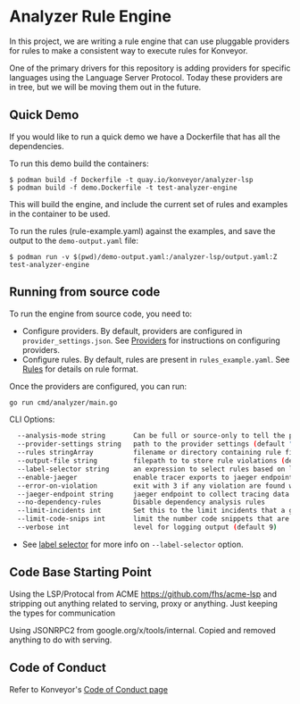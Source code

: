 # Analyzer Rule Engine

In this project, we are writing a rule engine that can use pluggable providers for rules to make a consistent way to execute rules for Konveyor.

One of the primary drivers for this repository is adding providers for specific languages using the Language Server Protocol. Today these providers are in tree, but we will be moving them out in the future.

## Quick Demo

If you would like to run a quick demo we have a Dockerfile that has all the dependencies.

To run this demo build the containers:

```
$ podman build -f Dockerfile -t quay.io/konveyor/analyzer-lsp
$ podman build -f demo.Dockerfile -t test-analyzer-engine
```

This will build the engine, and include the current set of rules and examples in the container to be used.

To run the rules (rule-example.yaml) against the examples, and save the output to the `demo-output.yaml` file:

```
$ podman run -v $(pwd)/demo-output.yaml:/analyzer-lsp/output.yaml:Z test-analyzer-engine
```

## Running from source code

To run the engine from source code, you need to:

* Configure providers. By default, providers are configured in `provider_settings.json`. See [Providers](./docs/providers.md) for instructions on configuring providers.
* Configure rules. By default, rules are present in `rules_example.yaml`. See [Rules](./docs/rules.md) for details on rule format.

Once the providers are configured, you can run:

```sh
go run cmd/analyzer/main.go
```

CLI Options:

```sh
  --analysis-mode string       Can be full or source-only to tell the providers what to analyze. If full, source code and all dependencies will be analyzed, if source-only, only the source code will be. This can be given on a per provider basis, but this flag will override those.
  --provider-settings string   path to the provider settings (default "provider_settings.json")
  --rules stringArray          filename or directory containing rule files (default [rule-example.yaml])
  --output-file string         filepath to to store rule violations (default "output.yaml")
  --label-selector string      an expression to select rules based on labels
  --enable-jaeger              enable tracer exports to jaeger endpoint
  --error-on-violation         exit with 3 if any violation are found will also print violations to console
  --jaeger-endpoint string     jaeger endpoint to collect tracing data (default "http://localhost:14268/api/traces")
  --no-dependency-rules        Disable dependency analysis rules
  --limit-incidents int        Set this to the limit incidents that a given rule can give. zero means no limit (default 1500)
  --limit-code-snips int       limit the number code snippets that are retrieved for a file while evaluating a rule, 0 means no limit (default 20)
  --verbose int                level for logging output (default 9)
```

* See [label selector](./docs/labels.md#label-selector) for more info on `--label-selector` option.

## Code Base Starting Point

 Using the LSP/Protocal from ACME https://github.com/fhs/acme-lsp and stripping out anything related to serving, proxy or anything. Just keeping the types for communication

 Using JSONRPC2 from google.org/x/tools/internal. Copied and removed anything to do with serving.


## Code of Conduct

Refer to Konveyor's [Code of Conduct page](https://github.com/konveyor/community/blob/main/CODE_OF_CONDUCT.md)
